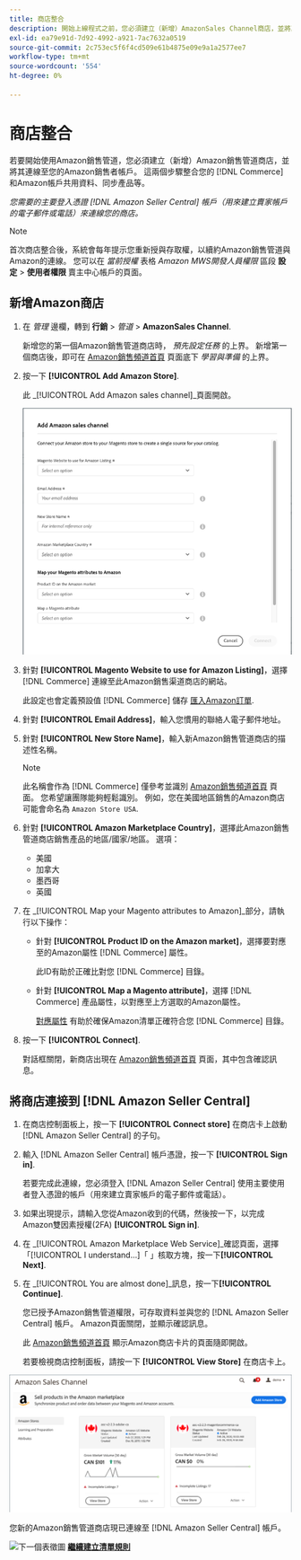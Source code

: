```yaml
---
title: 商店整合
description: 開始上線程式之前，您必須建立（新增）AmazonSales Channel商店，並將其連線至您的Amazon賣家帳戶。
exl-id: ea79e91d-7d92-4992-a921-7ac7632a0519
source-git-commit: 2c753ec5f6f4cd509e61b4875e09e9a1a2577ee7
workflow-type: tm+mt
source-wordcount: '554'
ht-degree: 0%

---
```


# 商店整合

若要開始使用Amazon銷售管道，您必須建立（新增）Amazon銷售管道商店，並將其連線至您的Amazon銷售者帳戶。 這兩個步驟整合您的 [!DNL Commerce] 和Amazon帳戶共用資料、同步產品等。

_您需要的主要登入憑證 [!DNL Amazon Seller Central] 帳戶（用來建立賣家帳戶的電子郵件或電話）來連線您的商店。_

>[!NOTE]
>
>首次商店整合後，系統會每年提示您重新授與存取權，以續約Amazon銷售管道與Amazon的連線。 您可以在 _當前授權_ 表格 _Amazon MWS開發人員權限_ 區段 **設定** > **使用者權限** 賣主中心帳戶的頁面。

## 新增Amazon商店

1. 在 _管理_ 邊欄，轉到 **行銷** > _管道_ > **AmazonSales Channel**.

   新增您的第一個Amazon銷售管道商店時， _預先設定任務_ 的上界。 新增第一個商店後，即可在 [Amazon銷售頻道首頁](./amazon-sales-channel-home.md) 頁面底下 _學習與準備_ 的上界。

1. 按一下 **[!UICONTROL Add Amazon Store]**.

   此 _[!UICONTROL Add Amazon sales channel]_頁面開啟。

   ![新增Amazon銷售管道商店](assets/amazon-store-integration.png)

1. 針對 **[!UICONTROL Magento Website to use for Amazon Listing]**，選擇 [!DNL Commerce] 連線至此Amazon銷售渠道商店的網站。

   此設定也會定義預設值 [!DNL Commerce] 儲存 [匯入Amazon訂單](./order-settings.md).

1. 針對 **[!UICONTROL Email Address]**，輸入您慣用的聯絡人電子郵件地址。

1. 針對 **[!UICONTROL New Store Name]**，輸入新Amazon銷售管道商店的描述性名稱。

   >[!NOTE]
   >
   >此名稱會作為 [!DNL Commerce] 僅參考並識別 [Amazon銷售頻道首頁](./amazon-sales-channel-home.md) 頁面。 您希望讓團隊能夠輕鬆識別。 例如，您在美國地區銷售的Amazon商店可能會命名為 `Amazon Store USA`.

1. 針對 **[!UICONTROL Amazon Marketplace Country]**，選擇此Amazon銷售管道商店銷售產品的地區/國家/地區。 選項：

   - 美國
   - 加拿大
   - 墨西哥
   - 英國

1. 在 _[!UICONTROL Map your Magento attributes to Amazon]_部分，請執行以下操作：

   - 針對 **[!UICONTROL Product ID on the Amazon market]**，選擇要對應至的Amazon屬性 [!DNL Commerce] 屬性。

      此ID有助於正確比對您 [!DNL Commerce] 目錄。

   - 針對 **[!UICONTROL Map a Magento attribute]**，選擇 [!DNL Commerce] 產品屬性，以對應至上方選取的Amazon屬性。

      [對應屬性](./ob-creating-magento-attributes.md) 有助於確保Amazon清單正確符合您 [!DNL Commerce] 目錄。

1. 按一下 **[!UICONTROL Connect]**.

   對話框關閉，新商店出現在 [Amazon銷售頻道首頁](./amazon-sales-channel-home.md) 頁面，其中包含確認訊息。

## 將商店連接到 [!DNL Amazon Seller Central]

1. 在商店控制面板上，按一下 **[!UICONTROL Connect store]** 在商店卡上啟動 [!DNL Amazon Seller Central] 的子句。

1. 輸入 [!DNL Amazon Seller Central] 帳戶憑證，按一下 **[!UICONTROL Sign in]**.

   若要完成此連線，您必須登入 [!DNL Amazon Seller Central] 使用主要使用者登入憑證的帳戶（用來建立賣家帳戶的電子郵件或電話）。

1. 如果出現提示，請輸入您從Amazon收到的代碼，然後按一下，以完成Amazon雙因素授權(2FA) **[!UICONTROL Sign in]**.

1. 在 _[!UICONTROL Amazon Marketplace Web Service]_確認頁面，選擇「[!UICONTROL I understand...]「 」核取方塊，按一下&#x200B;**[!UICONTROL Next]**.

1. 在 _[!UICONTROL You are almost done]_訊息，按一下&#x200B;**[!UICONTROL Continue]**.

   您已授予Amazon銷售管道權限，可存取資料並與您的 [!DNL Amazon Seller Central] 帳戶。 Amazon頁面關閉，並顯示確認訊息。

   此 [Amazon銷售頻道首頁](./amazon-sales-channel-home.md) 顯示Amazon商店卡片的頁面隨即開啟。

   若要檢視商店控制面板，請按一下 **[!UICONTROL View Store]** 在商店卡上。

![Amazon銷售渠道首頁，帶有新商店卡](assets/asc-dashboard-after-2fa.png)

您新的Amazon銷售管道商店現已連線至 [!DNL Amazon Seller Central] 帳戶。

![下一個表徵圖](assets/btn-next.png) [**繼續建立清單規則**](./ob-create-listing-rule.md)
